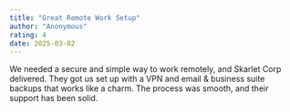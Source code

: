 ```yaml
---
title: "Great Remote Work Setup"  
author: "Anonymous"  
rating: 4  
date: 2025-03-02  
---  
```

We needed a secure and simple way to work remotely, and Skarlet Corp delivered. They got us set up with a VPN and email & business suite backups that works like a charm. The process was smooth, and their support has been solid.